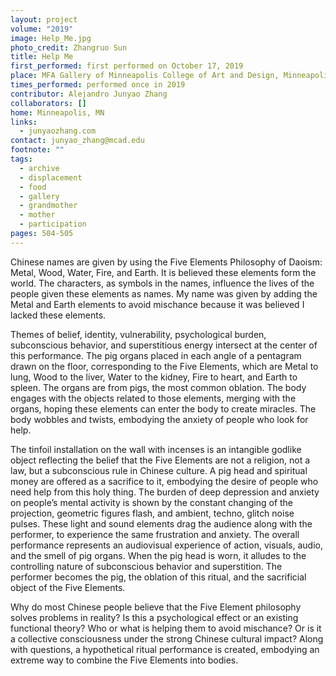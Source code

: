 ```yaml
---
layout: project
volume: "2019"
image: Help_Me.jpg
photo_credit: Zhangruo Sun
title: Help Me
first_performed: first performed on October 17, 2019
place: MFA Gallery of Minneapolis College of Art and Design, Minneapolis, MN
times_performed: performed once in 2019
contributor: Alejandro Junyao Zhang
collaborators: []
home: Minneapolis, MN
links:
  - junyaozhang.com
contact: junyao_zhang@mcad.edu
footnote: ""
tags:
  - archive
  - displacement
  - food
  - gallery
  - grandmother
  - mother
  - participation
pages: 504-505
---
```


Chinese names are given by using the Five Elements Philosophy of Daoism: Metal, Wood, Water, Fire, and Earth. It is believed these elements form the world. The characters, as symbols in the names, influence the lives of the people given these elements as names. My name was given by adding the Metal and Earth elements to avoid mischance because it was believed I lacked these elements.

Themes of belief, identity, vulnerability, psychological burden, subconscious behavior, and superstitious energy intersect at the center of this performance. The pig organs placed in each angle of a pentagram drawn on the floor, corresponding to the Five Elements, which are Metal to lung, Wood to the liver, Water to the kidney, Fire to heart, and Earth to spleen. The organs are from pigs, the most common oblation. The body engages with the objects related to those elements, merging with the organs, hoping these elements can enter the body to create miracles. The body wobbles and twists, embodying the anxiety of people who look for help.

The tinfoil installation on the wall with incenses is an intangible godlike object reflecting the belief that the Five Elements are not a religion, not a law, but a subconscious rule in Chinese culture. A pig head and spiritual money are offered as a sacrifice to it, embodying the desire of people who need help from this holy thing. The burden of deep depression and anxiety on people’s mental activity is shown by the constant changing of the projection, geometric figures flash, and ambient, techno, glitch noise pulses. These light and sound elements drag the audience along with the performer, to experience the same frustration and anxiety. The overall performance represents an audiovisual experience of action, visuals, audio, and the smell of pig organs. When the pig head is worn, it alludes to the controlling nature of subconscious behavior and superstition. The performer becomes the pig, the oblation of this ritual, and the sacrificial object of the Five Elements.

Why do most Chinese people believe that the Five Element philosophy solves problems in reality? Is this a psychological effect or an existing functional theory? Who or what is helping them to avoid mischance? Or is it a collective consciousness under the strong Chinese cultural impact? Along with questions, a hypothetical ritual performance is created, embodying an extreme way to combine the Five Elements into bodies.

